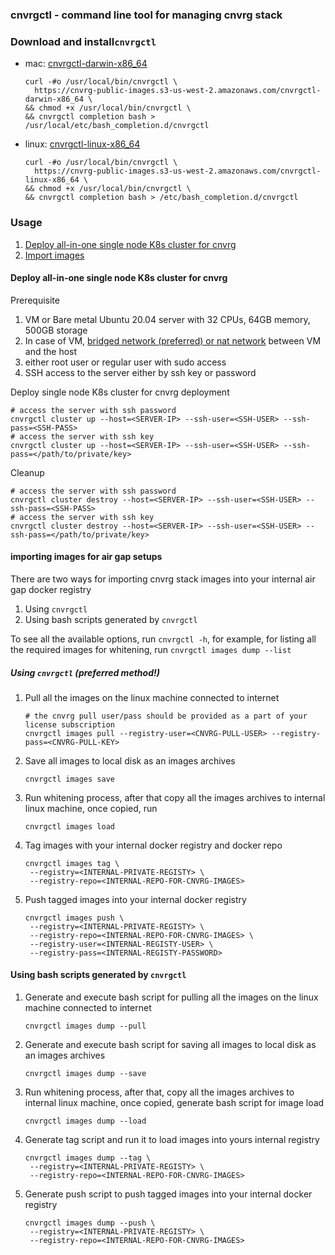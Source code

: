 ### cnvrgctl - command line tool for managing cnvrg stack

### Download and install`cnvrgctl`
* mac: [cnvrgctl-darwin-x86_64](https://whitening-pn38xqkin816s3fk.s3-us-west-2.amazonaws.com/cnvrgctl-darwin-x86_64)
  ```shell
  curl -#o /usr/local/bin/cnvrgctl \
    https://cnvrg-public-images.s3-us-west-2.amazonaws.com/cnvrgctl-darwin-x86_64 \
  && chmod +x /usr/local/bin/cnvrgctl \
  && cnvrgctl completion bash > /usr/local/etc/bash_completion.d/cnvrgctl
  ```
* linux: [cnvrgctl-linux-x86_64](https://whitening-pn38xqkin816s3fk.s3-us-west-2.amazonaws.com/cnvrgctl-linux-x86_64)
  ```shell
  curl -#o /usr/local/bin/cnvrgctl \
    https://cnvrg-public-images.s3-us-west-2.amazonaws.com/cnvrgctl-linux-x86_64 \
  && chmod +x /usr/local/bin/cnvrgctl \
  && cnvrgctl completion bash > /etc/bash_completion.d/cnvrgctl
  ```
### Usage 
1. [Deploy all-in-one single node K8s cluster for cnvrg](https://github.com/AccessibleAI/cnvrgctl#importing-images-for-air-gap-setups) 
2. [Import images](https://github.com/AccessibleAI/cnvrgctl#importing-images-for-air-gap-setups)

#### Deploy all-in-one single node K8s cluster for cnvrg 
Prerequisite
1. VM or Bare metal Ubuntu 20.04 server with 32 CPUs, 64GB memory, 500GB storage
2. In case of VM, [bridged network (preferred) or nat network](https://superuser.com/questions/227505/what-is-the-difference-between-nat-bridged-host-only-networking) between VM and the host
3. either root user or regular user with sudo access    
4. SSH access to the server either by ssh key or password

Deploy single node K8s cluster for cnvrg deployment 
```shell
# access the server with ssh password  
cnvrgctl cluster up --host=<SERVER-IP> --ssh-user=<SSH-USER> --ssh-pass=<SSH-PASS>
# access the server with ssh key  
cnvrgctl cluster up --host=<SERVER-IP> --ssh-user=<SSH-USER> --ssh-pass=</path/to/private/key>
```

Cleanup 
```shell
# access the server with ssh password  
cnvrgctl cluster destroy --host=<SERVER-IP> --ssh-user=<SSH-USER> --ssh-pass=<SSH-PASS>
# access the server with ssh key  
cnvrgctl cluster destroy --host=<SERVER-IP> --ssh-user=<SSH-USER> --ssh-pass=</path/to/private/key>
```

#### importing images for air gap setups
There are two ways for importing cnvrg stack images into your internal air gap docker registry
 1. Using `cnvrgctl` 
 2. Using bash scripts generated by `cnvrgctl`

To see all the available options, run `cnvrgctl -h`, for example, for listing all the required images for whitening, run `cnvrgctl images dump --list`

##### Using `cnvrgctl` (*preferred method!*)
   
1. Pull all the images on the linux machine connected to internet
    ```shell
    # the cnvrg pull user/pass should be provided as a part of your license subscription
    cnvrgctl images pull --registry-user=<CNVRG-PULL-USER> --registry-pass=<CNVRG-PULL-KEY>
    ```
2. Save all images to local disk as an images archives  
    ```shell
    cnvrgctl images save
    ```
3. Run whitening process, after that copy all the images archives to internal linux machine, once copied, run
    ```shell
    cnvrgctl images load
    ```
4. Tag images with your internal docker registry and docker repo 
    ```shell
    cnvrgctl images tag \
     --registry=<INTERNAL-PRIVATE-REGISTY> \
     --registry-repo=<INTERNAL-REPO-FOR-CNVRG-IMAGES> 
    ```
5. Push tagged images into your internal docker registry
    ```shell
    cnvrgctl images push \
     --registry=<INTERNAL-PRIVATE-REGISTY> \
     --registry-repo=<INTERNAL-REPO-FOR-CNVRG-IMAGES> \
     --registry-user=<INTERNAL-REGISTY-USER> \
     --registry-pass=<INTERNAL-REGISTY-PASSWORD> 
    ```

#### Using bash scripts generated by `cnvrgctl`
1. Generate and execute bash script for pulling all the images on the linux machine connected to internet
    ```shell
    cnvrgctl images dump --pull
    ```
2. Generate and execute bash script for saving all images to local disk as an images archives
    ```shell
    cnvrgctl images dump --save
    ```
3. Run whitening process, after that, copy all the images archives to internal linux machine, once copied, generate bash script for image load 
    ```shell
    cnvrgctl images dump --load
    ```
4. Generate tag script and run it to load images into yours internal registry 
    ```shell
    cnvrgctl images dump --tag \
     --registry=<INTERNAL-PRIVATE-REGISTY> \
     --registry-repo=<INTERNAL-REPO-FOR-CNVRG-IMAGES> 
    ```
5. Generate push script to push tagged images into your internal docker registry
    ```shell
    cnvrgctl images dump --push \
     --registry=<INTERNAL-PRIVATE-REGISTY> \
     --registry-repo=<INTERNAL-REPO-FOR-CNVRG-IMAGES>
    ```
